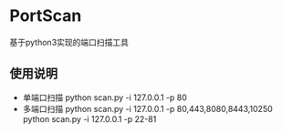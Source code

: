 # PortScan
基于python3实现的端口扫描工具

## 使用说明
* 单端口扫描
python scan.py -i 127.0.0.1 -p 80
* 多端口扫描
python scan.py -i 127.0.0.1 -p 80,443,8080,8443,10250
python scan.py -i 127.0.0.1 -p 22-81
